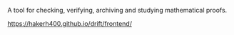 A tool for checking, verifying, archiving and studying mathematical proofs.

https://hakerh400.github.io/drift/frontend/